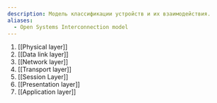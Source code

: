 ```yaml
---
description: Модель классификации устройств и их взаимодействия.
aliases:
  - Open Systems Interconnection model
---
```

1. [[Physical layer]]
2. [[Data link layer]]
3. [[Network layer]]
4. [[Transport layer]]
5. [[Session Layer]]
6. [[Presentation layer]]
7. [[Application layer]]
